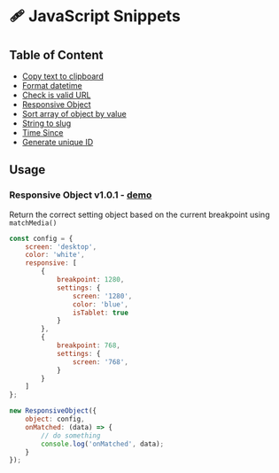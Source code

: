 # 🩹 JavaScript Snippets

## Table of Content

- [Copy text to clipboard](/copy-text-to-clipboard.js)
- [Format datetime](/format-datetime.js)
- [Check is valid URL](/is-valid-url.js)
- [Responsive Object](/responsive-object.js)
- [Sort array of object by value](/sort-array-by-object-value.js)
- [String to slug](/string-to-slug.js)
- [Time Since](/time-since.js)
- [Generate unique ID](/unique-id.js)

## Usage

### Responsive Object v1.0.1 - [demo](/examples/responsive-object.html)

Return the correct setting object based on the current breakpoint using `matchMedia()`

```js
const config = {
    screen: 'desktop',
    color: 'white',
    responsive: [
        {
            breakpoint: 1280,
            settings: {
                screen: '1280',
                color: 'blue',
                isTablet: true
            }
        },
        {
            breakpoint: 768,
            settings: {
                screen: '768',
            }
        }
    ]
};

new ResponsiveObject({
    object: config,
    onMatched: (data) => {
        // do something
        console.log('onMatched', data);
    }
});
```